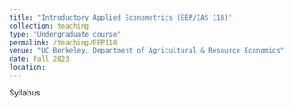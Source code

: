 ```yaml
---
title: "Introductory Applied Econometrics (EEP/IAS 118)"
collection: teaching
type: "Undergraduate course"
permalink: /teaching/EEP118
venue: "UC Berkeley, Department of Agricultural & Resource Economics"
date: Fall 2023
location:
---
```


Syllabus
